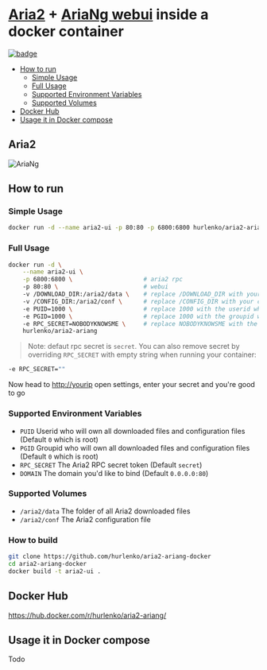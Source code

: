 # [Aria2](https://github.com/aria2/aria2) + [AriaNg webui](https://github.com/mayswind/AriaNg) inside a docker container

[![badge](https://images.microbadger.com/badges/image/hurlenko/aria2-ariang.svg)](https://microbadger.com/images/hurlenko/aria2-ariang "Get your own image badge on microbadger.com")

- [How to run](#how-to-run)
  - [Simple Usage](#simple-usage)
  - [Full Usage](#full-usage)
  - [Supported Environment Variables](#supported-environment-variables)
  - [Supported Volumes](#supported-volumes)
- [Docker Hub](#docker-hub)
- [Usage it in Docker compose](#usage-it-in-docker-compose)

## Aria2

![AriaNg](https://raw.githubusercontent.com/mayswind/AriaNg-WebSite/master/screenshots/desktop.png)

## How to run

### Simple Usage

```bash
docker run -d --name aria2-ui -p 80:80 -p 6800:6800 hurlenko/aria2-ariang
```

### Full Usage

```bash
docker run -d \
    --name aria2-ui \
    -p 6800:6800 \                    # aria2 rpc
    -p 80:80 \                        # webui
    -v /DOWNLOAD_DIR:/aria2/data \    # replace /DOWNLOAD_DIR with your download directory in your host.
    -v /CONFIG_DIR:/aria2/conf \      # replace /CONFIG_DIR with your configure directory in your host.
    -e PUID=1000 \                    # replace 1000 with the userid who will own all downloaded files and configuration files.
    -e PGID=1000 \                    # replace 1000 with the groupid who will own all downloaded files and configuration files.
    -e RPC_SECRET=NOBODYKNOWSME \     # replace NOBODYKNOWSME with the secret for access Aria2 RPC services.
    hurlenko/aria2-ariang
```

> Note: defaut rpc secret is `secret`. You can also remove secret by overriding `RPC_SECRET` with empty string when running your container:

```bash
-e RPC_SECRET=""
```

Now head to <http://yourip> open settings, enter your secret and you're good to go

### Supported Environment Variables

- `PUID` Userid who will own all downloaded files and configuration files (Default `0` which is root)
- `PGID` Groupid who will own all downloaded files and configuration files (Default `0` which is root)
- `RPC_SECRET` The Aria2 RPC secret token (Default `secret`)
- `DOMAIN` The domain you'd like to bind (Default `0.0.0.0:80`)

### Supported Volumes

- `/aria2/data` The folder of all Aria2 downloaded files
- `/aria2/conf` The Aria2 configuration file

### How to build

```bash
git clone https://github.com/hurlenko/aria2-ariang-docker
cd aria2-ariang-docker
docker build -t aria2-ui .
```

## Docker Hub

  <https://hub.docker.com/r/hurlenko/aria2-ariang/>

## Usage it in Docker compose

  Todo